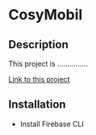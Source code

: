 # CosyMobil

##   Description
  This project is ...............

  
[Link to this project](https://cosy-mobil.web.app/)

## Installation
- Install Firebase CLI
